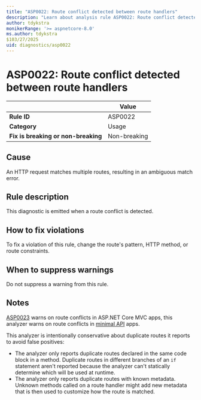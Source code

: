 ```yaml
---
title: "ASP0022: Route conflict detected between route handlers"
description: "Learn about analysis rule ASP0022: Route conflict detected between route handlers"
author: tdykstra
monikerRange: '>= aspnetcore-8.0'
ms.author: tdykstra
$103/27/2025
uid: diagnostics/asp0022
---
```

# ASP0022: Route conflict detected between route handlers

|                                     | Value        |
| -                                   | -            |
| **Rule ID**                         | ASP0022      |
| **Category**                        | Usage        |
| **Fix is breaking or non-breaking** | Non-breaking |

## Cause

An HTTP request matches multiple routes, resulting in an ambiguous match error.

## Rule description

This diagnostic is emitted when a route conflict is detected.

## How to fix violations

To fix a violation of this rule, change the route's pattern, HTTP method, or route constraints.

## When to suppress warnings

Do not suppress a warning from this rule.

## Notes

[ASP0023](xref:diagnostics/asp0023) warns on route conflicts in ASP.NET Core MVC apps, this analyzer warns on route conflicts in [minimal API](xref:fundamentals/apis) apps.

This analyzer is intentionally conservative about duplicate routes it reports to avoid false positives:

* The analyzer only reports duplicate routes declared in the same code block in a method. Duplicate routes in different branches of an `if` statement aren't reported because the analyzer can't statically determine which will be used at runtime.
* The analyzer only reports duplicate routes with known metadata. Unknown methods called on a route handler might add new metadata that is then used to customize how the route is matched.

